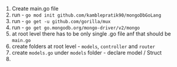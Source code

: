 
1. Create main.go file
2. run - `go mod init github.com/kamblepratik90/mongoDbGoLang`
3. run - `go get -u github.com/gorilla/mux`
4. run - `go get go.mongodb.org/mongo-driver/v2/mongo`
5. at root level there has to be only single .go file anf that should be `main.go`
6. create folders at root level - `models`, `controller` and `router`
7. create `models.go` under `models` folder - declare model / Struct
8. 

